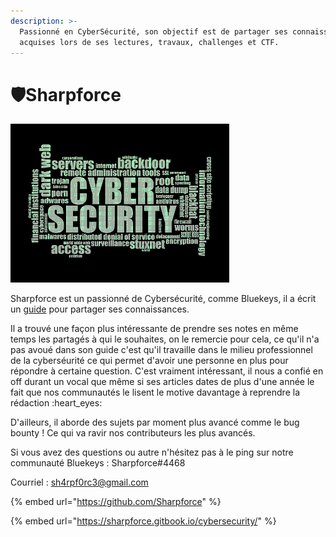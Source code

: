 ```yaml
---
description: >-
  Passionné en CyberSécurité, son objectif est de partager ses connaissances
  acquises lors de ses lectures, travaux, challenges et CTF.
---
```


# 🛡️Sharpforce

![](<../.gitbook/assets/c60b329b5419139f45551c4324ef2dd9 (1).png>)

Sharpforce est un passionné de Cybersécurité, comme Bluekeys, il a écrit un [guide](https://sharpforce.gitbook.io/cybersecurity/) pour partager ses connaissances.

Il a trouvé une façon plus intéressante de prendre ses notes en même temps les partagés à qui le souhaites, on le remercie pour cela, ce qu'il n'a pas avoué dans son guide c'est qu'il travaille dans le milieu professionnel de la cyberséurité ce qui permet d'avoir une personne en plus pour répondre à certaine question. C'est vraiment intéressant, il nous a confié en off durant un vocal que même si ses articles dates de plus d'une année le fait que nos communautés le lisent le motive davantage à reprendre la rédaction :heart\_eyes:

D'ailleurs, il aborde des sujets par moment plus avancé comme le bug bounty ! Ce qui va ravir nos contributeurs les plus avancés.

Si vous avez des questions ou autre n'hésitez pas à le ping sur notre communauté Bluekeys : Sharpforce#4468

Courriel : sh4rpf0rc3@gmail.com

{% embed url="https://github.com/Sharpforce" %}

{% embed url="https://sharpforce.gitbook.io/cybersecurity/" %}
